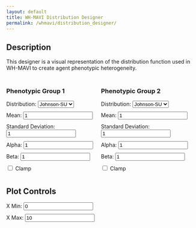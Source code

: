 ```yaml
---
layout: default
title: WH-MAVI Distribution Designer
permalink: /whmavi/distribution_designer/
---
```


## Description
This designer is a visual representation of the distribution function used in WH-MAVI to create agent phenotypic heterogeneity.

<script src="https://cdn.jsdelivr.net/npm/chart.js"></script>
<style>
  #controls {
    margin-top: 20px;
  }
  .control-group {
    margin-bottom: 10px;
  }
  .hidden {
    display: none;
  }
</style>

<canvas id="distributionChart" width="800" height="400"></canvas>

<div id="controls" style="display: flex; justify-content: space-between;">
  <!-- Distribution 1 Inputs -->
  <div id="distribution1-controls">
    <h3>Phenotypic Group 1</h3>
    <div class="control-group">
      <label for="distribution1">Distribution:</label>
      <select id="distribution1" onchange="toggleInputs('1')">
        <option value="johnson-su">Johnson-SU</option>
        <option value="beta">Beta</option>
      </select>
    </div>
    <div class="control-group" id="mean1-group">
      <label for="mean1">Mean:</label>
      <input type="number" id="mean1" value="1" step="0.1">
    </div>
    <div class="control-group" id="sd1-group">
      <label for="sd1">Standard Deviation:</label>
      <input type="number" id="sd1" value="1" step="0.1">
    </div>
    <div class="control-group" id="alpha1-group">
      <label for="alpha1">Alpha:</label>
      <input type="number" id="alpha1" value="1" step="0.1">
    </div>
    <div class="control-group" id="beta1-group">
      <label for="beta_param1">Beta:</label>
      <input type="number" id="beta_param1" value="1" step="0.1">
    </div>
    <div class="control-group hidden" id="scale1-group">
      <label for="scale1">Scale:</label>
      <input type="number" id="scale1" value="1" step="0.1">
    </div>
    <div class="control-group" id="clamp1-group">
      <input type="checkbox" id="clamp1"> Clamp
    </div>
  </div>

  <!-- Distribution 2 Inputs -->
  <div id="distribution2-controls">
    <h3>Phenotypic Group 2</h3>
    <div class="control-group">
      <label for="distribution2">Distribution:</label>
      <select id="distribution2" onchange="toggleInputs('2')">
        <option value="johnson-su">Johnson-SU</option>
        <option value="beta">Beta</option>
      </select>
    </div>
    <div class="control-group" id="mean2-group">
      <label for="mean2">Mean:</label>
      <input type="number" id="mean2" value="1" step="0.1">
    </div>
    <div class="control-group" id="sd2-group">
      <label for="sd2">Standard Deviation:</label>
      <input type="number" id="sd2" value="1" step="0.1">
    </div>
    <div class="control-group" id="alpha2-group">
      <label for="alpha2">Alpha:</label>
      <input type="number" id="alpha2" value="1" step="0.1">
    </div>
    <div class="control-group" id="beta2-group">
      <label for="beta_param2">Beta:</label>
      <input type="number" id="beta_param2" value="1" step="0.1">
    </div>
    <div class="control-group hidden" id="scale2-group">
      <label for="scale2">Scale:</label>
      <input type="number" id="scale2" value="1" step="0.1">
    </div>
    <div class="control-group" id="clamp2-group">
      <input type="checkbox" id="clamp2"> Clamp
    </div>
  </div>
</div>

<h2>Plot Controls</h2>
<div class="control-group">
      <label for="xmin1">X Min:</label>
      <input type="number" id="xmin1" value="0" step="0.1">
    </div>
    <div class="control-group">
      <label for="xmax1">X Max:</label>
      <input type="number" id="xmax1" value="10" step="0.1">
    </div>

<script>
function toggleInputs(groupNumber) {
  const distributionType = document.getElementById('distribution' + groupNumber).value;

  // Select elements related to Johnson-SU fields
  const meanGroup = document.getElementById('mean' + groupNumber + '-group');
  const sdGroup = document.getElementById('sd' + groupNumber + '-group');
  const clampGroup = document.getElementById('clamp' + groupNumber + '-group');

  // Select elements related to Beta fields
  const alphaGroup = document.getElementById('alpha' + groupNumber + '-group');
  const betaGroup = document.getElementById('beta' + groupNumber + '-group');
  const scaleGroup = document.getElementById('scale' + groupNumber + '-group');

  if (distributionType === 'johnson-su') {
    // Show Johnson-SU fields
    meanGroup.classList.remove('hidden');
    sdGroup.classList.remove('hidden');
    clampGroup.classList.remove('hidden');
    // Hide Beta fields
    alphaGroup.classList.remove('hidden');
    betaGroup.classList.remove('hidden');
    scaleGroup.classList.add('hidden');
  } else if (distributionType === 'beta') {
    // Hide Johnson-SU fields
    meanGroup.classList.add('hidden');
    sdGroup.classList.add('hidden');
    clampGroup.classList.add('hidden');
    // Show Beta fields
    alphaGroup.classList.remove('hidden');
    betaGroup.classList.remove('hidden');
    scaleGroup.classList.remove('hidden');
  }
}

// Initial setup: call the toggleInputs function for each group to set visibility based on the default distribution type
document.addEventListener('DOMContentLoaded', function() {
  toggleInputs('1');
  toggleInputs('2');
});
</script>

<script>
let chart; // Global chart instance

// Function to calculate distribution values
function calculateDistribution(distribution, xmin, xmax, mean, sd, alpha, beta_param, clamp) {
  const x_values = [];
  const step = (xmax - xmin) / 100;

  for (let x = xmin; x <= xmax; x += step) {
    x_values.push(x);
  }

  let y_values = [];

  if (distribution === "johnson-su") {
    y_values = x_values.map((x) => {
      if (sd === 0) {
        return mean;
      }
      return Math.exp(-0.5 * Math.pow((x - mean) / sd, 2));
    });

    if (clamp) {
      y_values = y_values.map((y, i) => {
        if (x_values[i] < 0 || x_values[i] > 1) {
          return 0;
        }
        return y;
      });
    }
  } else if (distribution === "beta") {
    y_values = x_values.map((x) => {
      return Math.pow(x, alpha - 1) * Math.pow(1 - x, beta_param - 1);
    });
  }

  return { x_values, y_values };
}

// Function to plot or update the distribution chart
function plotDistribution() {
  // Fetch inputs for Distribution 1
  const distribution1 = document.getElementById("distribution1").value;
  const xmin1 = parseFloat(document.getElementById("xmin1").value);
  const xmax1 = parseFloat(document.getElementById("xmax1").value);
  const mean1 = parseFloat(document.getElementById("mean1").value);
  const sd1 = parseFloat(document.getElementById("sd1").value);
  const alpha1 = parseFloat(document.getElementById("alpha1").value);
  const beta_param1 = parseFloat(document.getElementById("beta_param1").value);
  const clamp1 = document.getElementById("clamp1").checked;

  // Fetch inputs for Distribution 2
  const distribution2 = document.getElementById("distribution2").value;
  const xmin2 = parseFloat(document.getElementById("xmin2").value);
  const xmax2 = parseFloat(document.getElementById("xmax2").value);
  const mean2 = parseFloat(document.getElementById("mean2").value);
  const sd2 = parseFloat(document.getElementById("sd2").value);
  const alpha2 = parseFloat(document.getElementById("alpha2").value);
  const beta_param2 = parseFloat(document.getElementById("beta_param2").value);
  const clamp2 = document.getElementById("clamp2").checked;

  // Calculate values for both distributions
  const { x_values: x_values1, y_values: y_values1 } = calculateDistribution(distribution1, xmin1, xmax1, mean1, sd1, alpha1, beta_param1, clamp1);
  const { x_values: x_values2, y_values: y_values2 } = calculateDistribution(distribution2, xmin2, xmax2, mean2, sd2, alpha2, beta_param2, clamp2);

  // Calculate the sum distribution
  const y_values_sum = y_values1.map((y, i) => y + y_values2[i]);

  if (!chart) {
    // Initialize the chart the first time
    const ctx = document.getElementById("distributionChart").getContext("2d");
    chart = new Chart(ctx, {
      type: "line",
      data: {
        labels: x_values1, // First distribution is used for labels
        datasets: [
          {
            label: "Phenotypic Group 1",
            data: y_values1,
            borderColor: "#3498db",
            fill: false,
            pointRadius: 0,
          },
          {
            label: "Phenotypic Group 2",
            data: y_values2,
            borderColor: "#e74c3c",
            fill: false,
            pointRadius: 0,
          },
          {
            label: "Agent Population Distribution",
            data: y_values_sum,
            backgroundColor: "#34495e",
            fill: true,
            pointRadius: 0,
          },
        ],
      },
      options: {
        scales: {
          x: {
            type: "linear",
            position: "bottom",
          },
        },
      },
    });
  } else {
    // Update the existing chart's data and refresh it
    chart.data.labels = x_values1;
    chart.data.datasets[0].data = y_values1;
    chart.data.datasets[1].data = y_values2;
    chart.data.datasets[2].data = y_values_sum;
    chart.update();
  }
}


  // Attach change listeners to all controls to update the chart on input change
  document.querySelectorAll("#controls input, #controls select").forEach((input) => {
    input.addEventListener("input", plotDistribution);
  });

  // Initial plot
  plotDistribution();
</script>
